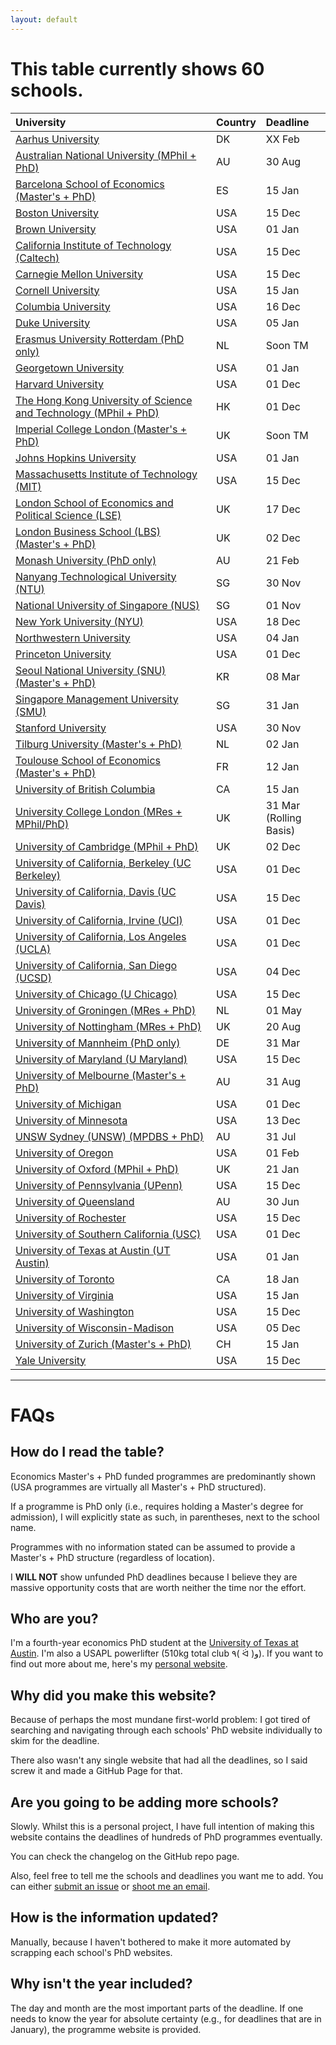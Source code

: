 ```yaml
---
layout: default
---
```


# This table currently shows 60 schools.

| University                                                                                                                                             | Country | Deadline |
|:-------------------------------------------------------------------------------------------------------------------------------------------------------|:--------|:---------|
| [Aarhus University](https://bss.au.dk/en/research/phd/application/assessment-procedure)                                                                | DK      | XX Feb   |
| [Australian National University (MPhil + PhD)](https://cbe.anu.edu.au/study/graduate-research-programs/doctor-philosophy-phd/phd-economics)            | AU      | 30 Aug   |
| [Barcelona School of Economics (Master's + PhD)](https://bse.eu/study/masters-programs/upf-phd-track)                                                  | ES      | 15 Jan   |
| [Boston University](https://www.bu.edu/econ/phd/admissions/)                                                                                           | USA     | 15 Dec   |
| [Brown University](https://www.brown.edu/graduateprograms/economics-phd)                                                                               | USA     | 01 Jan   |
| [California Institute of Technology (Caltech)](https://www.hss.caltech.edu/graduate-studies/social-sciences-phd-program/admissions)                    | USA     | 15 Dec   |
| [Carnegie Mellon University](https://www.cmu.edu/tepper/programs/phd/admissions/index.html)                                                            | USA     | 15 Dec   |
| [Cornell University](http://economics.cornell.edu/prospective-incoming-grad-students)                                                                  | USA     | 15 Jan   |
| [Columbia University](https://gsas.columbia.edu/degree-programs/phd-programs/economics)                                                                | USA     | 16 Dec   |
| [Duke University](https://econ.duke.edu/phd-program/prospective-students/application-instructions)                                                     | USA     | 05 Jan   |
| [Erasmus University Rotterdam (PhD only)](https://www.eur.nl/en/ese/research/phd/admission-requirements)                                               | NL      | Soon TM  |
| [Georgetown University](https://econ.georgetown.edu/academics/phd/admissions/)                                                                         | USA     | 01 Jan   |
| [Harvard University](https://economics.harvard.edu/admissions)                                                                                         | USA     | 01 Dec   |
| [The Hong Kong University of Science and Technology (MPhil + PhD)](https://econ.hkust.edu.hk/programs-n-courses/mphd/mphd-introduction)                | HK      | 01 Dec   |
| [Imperial College London (Master's + PhD)](https://www.imperial.ac.uk/business-school/phd/economics/)                                                  | UK      | Soon TM  |
| [Johns Hopkins University](https://econ.jhu.edu/graduate/for-applicants/)                                                                              | USA     | 01 Jan   |
| [Massachusetts Institute of Technology (MIT)](http://economics.mit.edu/graduate/online)                                                                | USA     | 15 Dec   |
| [London School of Economics and Political Science (LSE)](http://www.lse.ac.uk/economics/study/research/phd-admissions-faqs)                            | UK      | 17 Dec   |
| [London Business School (LBS) (Master's + PhD)](https://www.london.edu/phd#howtoapply)                                                                 | UK      | 02 Dec   |
| [Monash University (PhD only)](https://www.monash.edu/business/research/graduate-research-program/doctor-of-philosophy/how-to-apply)                   | AU      | 21 Feb   |
| [Nanyang Technological University (NTU)](https://www.ntu.edu.sg/education/graduate-programme/ph.d.-in-economics)                                       | SG      | 30 Nov   |
| [National University of Singapore (NUS)](https://fass.nus.edu.sg/ecs/doctor-of-philosophy-economics/)                                                  | SG      | 01 Nov   |
| [New York University (NYU)](http://gsas.nyu.edu/admissions/gsas-application-resource-center/2017-programs--requirements--and-deadlines/economics.html) | USA     | 18 Dec   |
| [Northwestern University](https://www.economics.northwestern.edu/graduate/prospective/admissions.html)                                                 | USA     | 04 Jan   |
| [Princeton University](https://economics.princeton.edu/graduate-program/phd-admissions/)                                                               | USA     | 01 Dec   |
| [Seoul National University (SNU) (Master's + PhD)](https://econ.snu.ac.kr/graduate/requirements)                                                       | KR      | 08 Mar   |
| [Singapore Management University (SMU)](https://economics.smu.edu.sg/phd-economics/apply)                                                              | SG      | 31 Jan   |
| [Stanford University](https://economics.stanford.edu/graduate/applying-stanford)                                                                       | USA     | 30 Nov   |
| [Tilburg University (Master's + PhD)](https://www.tilburguniversity.edu/education/masters-programmes/research-master-economics/application)            | NL      | 02 Jan   |
| [Toulouse School of Economics (Master's + PhD)](https://www.tse-fr.eu/admissions?qt-embed_generic_tabs=5#qt-embed_generic_tabs)                        | FR      | 12 Jan   |
| [University of British Columbia](https://economics.ubc.ca/graduate/prospective-students/phd-program/faq/)                                              | CA      | 15 Jan   |
| [University College London (MRes + MPhil/PhD)](https://www.ucl.ac.uk/prospective-students/graduate/research-degrees/economics-mres-mphil-phd)          | UK      | 31 Mar <br /> (Rolling Basis) |
| [University of Cambridge (MPhil + PhD)](https://www.econ.cam.ac.uk/postgraduate-studies/mphil-economic-research/how-and-when-apply)                    | UK      | 02 Dec   |
| [University of California, Berkeley (UC Berkeley)](https://www.econ.berkeley.edu/grad/admissions/instructions)                                         | USA     | 01 Dec   |
| [University of California, Davis (UC Davis)](https://economics.ucdavis.edu/graduate-program/prosp-students/admission-information)                      | USA     | 15 Dec   |
| [University of California, Irvine (UCI)](https://www.economics.uci.edu/grad/admissions.php)                                                            | USA     | 01 Dec   |
| [University of California, Los Angeles (UCLA)](https://economics.ucla.edu/graduate/prospective-students)                                               | USA     | 01 Dec   |
| [University of California, San Diego (UCSD)](https://apply.grad.ucsd.edu/departments/economics)                                                        | USA     | 04 Dec   |
| [University of Chicago (U Chicago)](https://economics.uchicago.edu/content/graduate-admissions)                                                        | USA     | 15 Dec   |
| [University of Groningen (MRes + PhD)](https://www.rug.nl/masters/research-master-in-economics-and-business-research/#!requirements)                   | NL      | 01 May   |
| [University of Nottingham (MRes + PhD)](https://www.nottingham.ac.uk/pgstudy/how-to-apply/research.aspx)                                               | UK      | 20 Aug   |
| [University of Mannheim (PhD only)](https://www.uni-mannheim.de/gess/apply/admission-requirements/for-cdse/)                                           | DE      | 31 Mar   |
| [University of Maryland (U Maryland)](https://www.econ.umd.edu/graduate/applications-and-admissions-faq)                                               | USA     | 15 Dec   |
| [University of Melbourne (Master's + PhD)](https://study.unimelb.edu.au/find/courses/graduate/doctoral-program-in-economics/entry-requirements/)       | AU      | 31 Aug   |
| [University of Michigan](https://lsa.umich.edu/econ/doctoral-program/phd-application-process.html)                                                     | USA     | 01 Dec   |
| [University of Minnesota](https://cla.umn.edu/economics/graduate/how-apply-phd-program)                                                                | USA     | 13 Dec   |
| [UNSW Sydney (UNSW) (MPDBS + PhD)](https://www.unsw.edu.au/business/study-with-us/postgraduate-research/phd-degrees/doctor-philosophy-phd-economics)   | AU      | 31 Jul   |
| [University of Oregon](https://economics.uoregon.edu/graduate-studies/how-to-apply/)                                                                   | USA     | 01 Feb   |
| [University of Oxford (MPhil + PhD)](https://www.ox.ac.uk/admissions/graduate/courses/mphil-dphil-economics)                                           | UK      | 21 Jan   |
| [University of Pennsylvania (UPenn)](https://economics.sas.upenn.edu/graduate/prospective-students/admissions-information-phd-program-economics)       | USA     | 15 Dec   |
| [University of Queensland](https://future-students.uq.edu.au/study/programs/doctor-philosophy-7501#how-to-apply)                                       | AU      | 30 Jun   |
| [University of Rochester](http://www.sas.rochester.edu/eco/graduate/apply.html)                                                                        | USA     | 15 Dec   |
| [University of Southern California (USC)](https://dornsife.usc.edu/econ/doctoral-admissions/)                                                          | USA     | 01 Dec   |
| [University of Texas at Austin (UT Austin)](https://liberalarts.utexas.edu/economics/phd/Admissions/Requirements.php)                                  | USA     | 01 Jan   |
| [University of Toronto](https://www.economics.utoronto.ca/index.php/index/graduate/phd)                                                                | CA      | 18 Jan   |
| [University of Virginia](https://economics.virginia.edu/admission)                                                                                     | USA     | 15 Jan   |
| [University of Washington](https://econ.washington.edu/graduate-application-procedure-forms)                                                           | USA     | 15 Dec   |
| [University of Wisconsin-Madison](https://econ.wisc.edu/doctoral/admissions/#application-process)                                                      | USA     | 05 Dec   |
| [University of Zurich (Master's + PhD)](https://www.econ.uzh.ch/en/study/phd/zurichgse/faq.html)                                                       | CH      | 15 Jan   |
| [Yale University](https://gsas.yale.edu/admissions/phdmasters-application-process/dates-deadlines)                                                     | USA     | 15 Dec   |

* * *

# FAQs

## How do I read the table?

Economics Master's + PhD funded programmes are predominantly shown (USA programmes are virtually all Master's + PhD structured).

If a programme is PhD only (i.e., requires holding a Master's degree for admission), I will explicitly state as such, in parentheses, next to the school name.

Programmes with no information stated can be assumed to provide a Master's + PhD structure (regardless of location).

I **WILL NOT** show unfunded PhD deadlines because I believe they are massive opportunity costs that are worth neither the time nor the effort.

## Who are you?

I'm a fourth-year economics PhD student at the [University of Texas at Austin](https://liberalarts.utexas.edu/economics/gradstudents/plt377). I'm also a USAPL powerlifter (510kg total club ٩( ᐛ )و). If you want to find out more about me, here's my [personal website](https://paulletran.com).

## Why did you make this website?

Because of perhaps the most mundane first-world problem: I got tired of searching and navigating through each schools' PhD website individually to skim for the deadline.

There also wasn't any single website that had all the deadlines, so I said screw it and made a GitHub Page for that.

## Are you going to be adding more schools?

Slowly. Whilst this is a personal project, I have full intention of making this website contains the deadlines of hundreds of PhD programmes eventually.

You can check the changelog on the GitHub repo page.

Also, feel free to tell me the schools and deadlines you want me to add. You can either [submit an issue](https://github.com/PaulTran47/econ-grad-app-deadlines/issues) or [shoot me an email](mailto:gwong.lee@gmail.com).

## How is the information updated?

Manually, because I haven't bothered to make it more automated by scrapping each school's PhD websites.

## Why isn't the year included?

The day and month are the most important parts of the deadline. If one needs to know the year for absolute certainty (e.g., for deadlines that are in January), the programme website is provided.